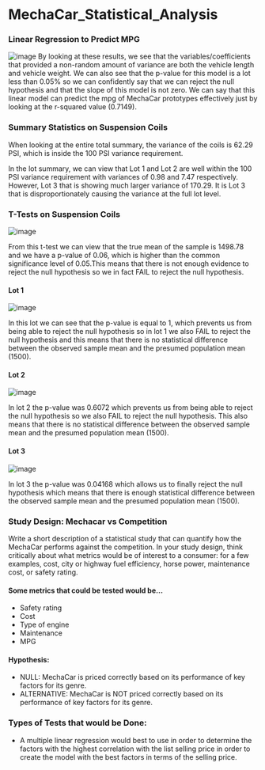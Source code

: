 # MechaCar_Statistical_Analysis

### Linear Regression to Predict MPG
![image](https://user-images.githubusercontent.com/57331058/145140784-f5f76281-bd0c-4dc5-bf17-35fc94bd2a3f.png)
By looking at these results, we see that the variables/coefficients that provided a non-random amount of variance are both the vehicle length and vehicle weight.
We can also see that the p-value for this model is a lot less than 0.05% so we can confidently say that we can reject the null hypothesis and that the slope of this model is not zero.
We can say that this linear model can predict the mpg of MechaCar prototypes effectively just by looking at the r-squared value (0.7149).

### Summary Statistics on Suspension Coils
When looking at the entire total summary, the variance of the coils is 62.29 PSI, which is inside the 100 PSI variance requirement.

In the lot summary, we can view that Lot 1 and Lot 2 are well within the 100 PSI variance requirement with variances of 0.98 and 7.47 respectively. However, Lot 3 that is showing much larger variance of 170.29. It is Lot 3 that is disproportionately causing the variance at the full lot level.

### T-Tests on Suspension Coils

![image](https://user-images.githubusercontent.com/57331058/145142818-fdca070a-0672-4704-abf8-ce75eea7c822.png)

From this t-test we can view that the true mean of the sample is 1498.78 and we have a p-value of 0.06, which is higher than the common significance level of 0.05.This means that there is not enough evidence to reject the null hypothesis so we in fact FAIL to reject the null hypothesis.

#### Lot 1
![image](https://user-images.githubusercontent.com/57331058/145142886-2cb1da0b-9930-42f5-bf01-201a3d3169da.png)

In this lot we can see that the p-value is equal to 1, which prevents us from being able to reject the null hypothesis so in lot 1 we also FAIL to reject the null hypothesis and this means that there is no statistical difference between the observed sample mean and the presumed population mean (1500).

#### Lot 2
![image](https://user-images.githubusercontent.com/57331058/145142960-880bf418-acff-4f41-a15f-a1b64d089a93.png)

In lot 2 the p-value was 0.6072 which prevents us from being able to reject the null hypothesis so we also FAIL to reject the null hypothesis. This also means that there is no statistical difference between the observed sample mean and the presumed population mean (1500).

#### Lot 3
![image](https://user-images.githubusercontent.com/57331058/145143260-d54d103e-eb70-414d-adb7-7196ae8e4cd2.png)

In lot 3 the p-value was 0.04168 which allows us to finally reject the null hypothesis which means that there is enough statistical difference between the observed sample mean and the presumed population mean (1500).

### Study Design: Mechacar vs Competition

Write a short description of a statistical study that can quantify how the MechaCar performs against the competition. In your study design, think critically about what metrics would be of interest to a consumer: for a few examples, cost, city or highway fuel efficiency, horse power, maintenance cost, or safety rating.

#### Some metrics that could be tested would be...
  - Safety rating
  - Cost
  - Type of engine
  - Maintenance
  - MPG
  
#### Hypothesis:
  - NULL: MechaCar is priced correctly based on its performance of key factors for its genre.
  - ALTERNATIVE: MechaCar is NOT priced correctly based on its performance of key factors for its genre.

### Types of Tests that would be Done:
  - A multiple linear regression would best to use in order to determine the factors with the highest correlation with the list selling price in order to create the model with the best factors in terms of the selling price.
